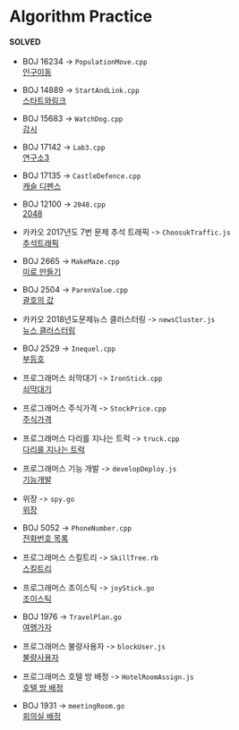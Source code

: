 # Algorithm Practice

#### SOLVED
- BOJ 16234 -> `PopulationMove.cpp`   
[인구이동](https://www.acmicpc.net/problem/16234)

- BOJ 14889 -> `StartAndLink.cpp`   
[스타트와링크](https://www.acmicpc.net/problem/14889)

- BOJ 15683 -> `WatchDog.cpp`   
[감시](https://www.acmicpc.net/problem/15683)

- BOJ 17142 -> `Lab3.cpp`   
[연구소3](https://www.acmicpc.net/problem/17142)

- BOJ 17135 -> `CastleDefence.cpp`   
[캐슬 디펜스](https://www.acmicpc.net/problem/17135)

- BOJ 12100 -> `2048.cpp`  
[2048](https://www.acmicpc.net/problem/12100)

- 카카오 2017년도 7번 문제 추석 트래픽 -> `ChoosukTraffic.js`  
[추석트래픽](https://programmers.co.kr/learn/courses/30/lessons/17676)

- BOJ 2665 -> `MakeMaze.cpp`  
[미로 만들기](https://www.acmicpc.net/problem/2665)

- BOJ 2504 -> `ParenValue.cpp`  
[괄호의 값](https://www.acmicpc.net/problem/2504)

- 카카오 2018년도문제뉴스 클러스터링 -> `newsCluster.js`  
[뉴스 클러스터링](https://programmers.co.kr/learn/courses/30/lessons/17677)
- BOJ 2529 -> `Inequel.cpp`  
[부등호](https://www.acmicpc.net/problem/2529)

- 프로그래머스 쇠막대기 -> `IronStick.cpp`  
[쇠막대기](https://programmers.co.kr/learn/courses/30/lessons/42585)

- 프로그래머스 주식가격 -> `StockPrice.cpp`  
[주식가격](https://programmers.co.kr/learn/courses/30/lessons/42584)

- 프로그래머스 다리를 지나는 트럭 -> `truck.cpp`  
[다리를 지나는 트럭](https://programmers.co.kr/learn/courses/30/lessons/42583)

- 프로그래머스 기능 개발 -> `developDeploy.js`  
[기능개발](https://programmers.co.kr/learn/courses/30/lessons/42586)  

- 위장 -> `spy.go`  
[위장](https://programmers.co.kr/learn/courses/30/lessons/42578)  

- BOJ 5052 -> `PhoneNumber.cpp`  
[전화번호 목록](https://www.acmicpc.net/problem/5052)  

- 프로그래머스 스킬트리 -> `SkillTree.rb`  
[스킬트리](https://programmers.co.kr/learn/courses/30/lessons/49993)  

- 프로그래머스 조이스틱 -> `joyStick.go`  
[조이스틱](https://programmers.co.kr/learn/courses/30/lessons/42860)

- BOJ 1976 -> `TravelPlan.go`  
[여행가자](https://www.acmicpc.net/problem/1976)    

- 프로그래머스 불량사용자 -> `blockUser.js`  
[불량사용자](https://programmers.co.kr/learn/courses/30/lessons/64064)  

- 프로그래머스 호텔 방 배정 -> `HotelRoomAssign.js`  
[호텔 방 배정](https://programmers.co.kr/learn/courses/30/lessons/64063)  

- BOJ 1931 -> `meetingRoom.go`  
[회의실 배정](https://www.acmicpc.net/problem/1931) 


